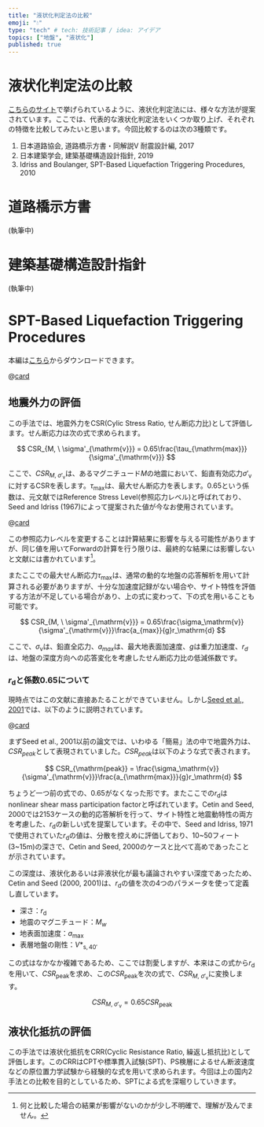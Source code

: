 ```yaml
---
title: "液状化判定法の比較"
emoji: "💧"
type: "tech" # tech: 技術記事 / idea: アイデア
topics: ["地盤", "液状化"]
published: true
---
```


# 液状化判定法の比較

[こちらのサイト](https://www.kiso.co.jp/sustainability/activities/liquefaction/)で挙げられているように、液状化判定法には、様々な方法が提案されています。ここでは、代表的な液状化判定法をいくつか取り上げ、それぞれの特徴を比較してみたいと思います。今回比較するのは次の3種類です。

1. 日本道路協会, 道路橋示方書・同解説Ⅴ 耐震設計編, 2017
1. 日本建築学会, 建築基礎構造設計指針, 2019
1. Idriss and Boulanger, SPT-Based Liquefaction Triggering Procedures, 2010

# 道路橋示方書
(執筆中)

# 建築基礎構造設計指針
(執筆中)

# SPT-Based Liquefaction Triggering Procedures

本編は[こちら](https://faculty.engineering.ucdavis.edu/boulanger/wp-content/uploads/sites/71/2014/09/Idriss_Boulanger_SPT_Liquefaction_CGM-10-02.pdf)からダウンロードできます。

@[card](https://faculty.engineering.ucdavis.edu/boulanger/wp-content/uploads/sites/71/2014/09/Idriss_Boulanger_SPT_Liquefaction_CGM-10-02.pdf)


## 地震外力の評価

この手法では、地震外力をCSR(Cylic Stress Ratio, せん断応力比)として評価します。せん断応力は次の式で求められます。

$$
CSR_{M, \ \sigma'_{\mathrm{v}}} = 0.65\frac{\tau_{\mathrm{max}}}{\sigma'_{\mathrm{v}}}
$$

ここで、$CSR_{M, \ \sigma'_{\mathrm{v}}}$は、あるマグニチュード$M$の地震において、鉛直有効応力$\sigma'_{\mathrm{v}}$に対するCSRを表します。$\tau_{\mathrm{max}}$は、最大せん断応力を表します。0.65という係数は、元文献ではReference Stress Level(参照応力レベル)と呼ばれており、Seed and Idriss (1967)によって提案された値が今なお使用されています。

@[card](https://ascelibrary.org/doi/10.1061/JSFEAQ.0000981)

この参照応力レベルを変更することは計算結果に影響を与える可能性がありますが、同じ値を用いてForwardの計算を行う限りは、最終的な結果には影響しないと文献には書かれています[^1]。

[^1]:何と比較した場合の結果が影響がないのかが少し不明確で、理解が及んでません。

またここでの最大せん断応力$\tau_{\mathrm{max}}$は、通常の動的な地盤の応答解析を用いて計算される必要がありますが、十分な加速度記録がない場合や、サイト特性を評価する方法が不足している場合があり、上の式に変わって、下の式を用いることも可能です。

$$
CSR_{M, \ \sigma'_{\mathrm{v}}} = 0.65\frac{\sigma_\mathrm{v}}{\sigma'_{\mathrm{v}}}\frac{a_{max}}{g}r_\mathrm{d}
$$

ここで、$\sigma_\mathrm{v}$は、鉛直全応力、$a_{max}$は、最大地表面加速度、$g$は重力加速度、$r_d$は、地盤の深度方向への応答変化を考慮したせん断応力比の低減係数です。

### $r_\mathrm{d}$と係数0.65について

現時点ではこの文献に直接あたることができていません。しかし[Seed et al., 2001](https://web.archive.org/web/20240829044649/https://www.ce.memphis.edu/7137/PDFs/Reference2/Seed%20et%20al.pdf)では、以下のように説明されています。

@[card](https://www.ce.memphis.edu/7137/PDFs/Reference2/Seed%20et%20al.pdf)

まずSeed et al., 2001以前の論文では、いわゆる「簡易」法の中で地震外力は、$CSR_{peak}$として表現されていました。$CSR_{peak}$は以下のような式で表されます。

$$
CSR_{\mathrm{peak}} = \frac{\sigma_\mathrm{v}}{\sigma'_{\mathrm{v}}}\frac{a_{\mathrm{max}}}{g}r_\mathrm{d}
$$

ちょうど一つ前の式での、0.65がなくなった形です。またここでの$r_\mathrm{d}$はnonlinear shear mass participation factorと呼ばれています。Cetin and Seed, 2000では2153ケースの動的応答解析を行って、サイト特性と地震動特性の両方を考慮した、$r_\mathrm{d}$の新しい式を提案しています。その中で、Seed and Idriss, 1971で使用されていた$r_\mathrm{d}$の値は、分散を控えめに評価しており、10~50フィート(3~15m)の深さで、Cetin and Seed, 2000のケースと比べて高めであったことが示されています。

この深度は、液状化あるいは非液状化が最も議論されやすい深度であったため、Cetin and Seed (2000, 2001)は、$r_\mathrm{d}$の値を次の4つのパラメータを使って定義し直しています。

- 深さ：$r_\mathrm{d}$
- 地震のマグニチュード：$M_w$
- 地表面加速度：$a_{\mathrm{max}}$
- 表層地盤の剛性：$V*_{\mathrm{s, 40'}}$

この式はなかなか複雑であるため、ここでは割愛しますが、本来はこの式から$r_\mathrm{d}$を用いて、$CSR_{\mathrm{peak}}$を求め、この$CSR_{\mathrm{peak}}$を次の式で、$CSR_{M, \ \sigma'_{\mathrm{v}}}$に変換します。

$$
CSR_{M, \ \sigma'_{\mathrm{v}}} = 0.65CSR_{\mathrm{peak}}
$$


## 液状化抵抗の評価

この手法では液状化抵抗をCRR(Cyclic Resistance Ratio, 繰返し抵抗比)として評価します。このCRRはCPTや標準貫入試験(SPT)、PS検層によるせん断波速度などの原位置力学試験から経験的な式を用いて求められます。今回は上の国内2手法との比較を目的としているため、SPTによる式を深堀りしていきます。

